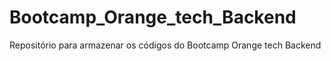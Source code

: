 # Bootcamp_Orange_tech_Backend
Repositório para armazenar os códigos do Bootcamp Orange tech Backend
